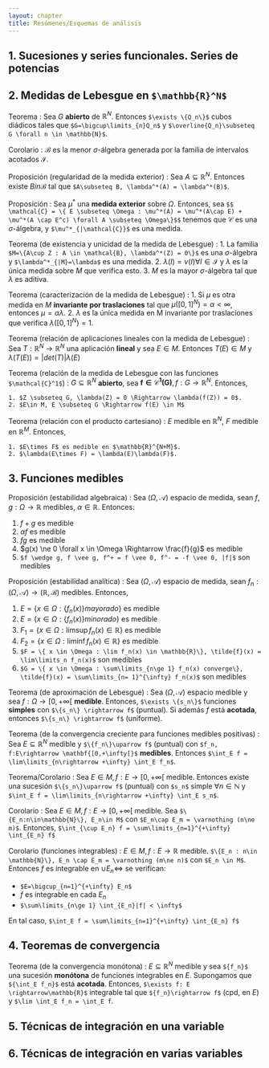 ```yaml
---
layout: chapter
title: Resúmenes/Esquemas de análisis
---
```


## 1. Sucesiones y series funcionales. Series de potencias

## 2. Medidas de Lebesgue en `$\mathbb{R}^N$`

Teorema
: Sea $G$ **abierto** de $\mathbb{R}^N$. Entonces `$\exists \{Q_n\}$` cubos diádicos
tales que `$G=\bigcup\limits_{n}Q_n$` y `$\overline{Q_n}\subseteq G \forall n \in \mathbb{N}$`.

Corolario
: $\mathcal{B}$ es la menor $\sigma$-álgebra generada por la familia de intervalos
acotados $\mathcal{I}$.

Proposición (regularidad de la medida exterior)
: Sea $A \subseteq \mathbb{R}^N$. Entonces existe $B in \mathcal{B}$ tal que
`$A\subseteq B, \lambda^*(A) = \lambda^*(B)$`.

Proposición
: Sea $\mu^*$ una **medida exterior** sobre $\Omega$. Entonces, sea
`$$ \mathcal{C} = \{ E \subseteq \Omega : \mu^*(A) = \mu^*(A\cap E) + \mu^*(A \cap E^c) \forall A \subseteq \Omega\}$$`
tenemos que $\mathcal{C}$ es una $\sigma$-álgebra, y `$\mu^*_{|\mathcal{C}}$` es una medida.

Teorema (de existencia y unicidad de la medida de Lebesgue)
: 1. La familia `$M=\{A\cup Z : A \in \mathcal{B}, \lambda^*(Z) = 0\}$` es una $\sigma$-álgebra
     y `$\lambda^*_{|M}=\lambda$` es una medida.
  2. $\lambda(I) = v(I) \forall I \in \mathcal{I}$ y $\lambda$ es la única medida sobre
     $M$ que verifica esto.
  3. $M$ es la mayor $\sigma$-álgebra tal que $\lambda$ es aditiva.

Teorema (caracterización de la medida de Lebesgue)
: 1. Si $\mu$ es otra medida en $M$ **invariante por traslaciones** tal que $\mu([0,1]^N)=\alpha < \infty$,
     entonces $\mu = \alpha \lambda$.
  2. $\lambda$ es la única medida en M invariante por traslaciones que verifica $\lambda([0,1]^N)=1$.

Teorema (relación de aplicaciones lineales con la medida de Lebesgue)
: Sea $T: \mathbb{R}^N \rightarrow \mathbb{R}^N$ una aplicación **lineal** y sea $E\in M$. Entonces
  $T(E) \in M$ y $\lambda(T(E))=|det(T)| \lambda(E)$

Teorema (relación de la medida de Lebesgue con las funciones `$\mathcal{C}^1$`)
: $G \subseteq \mathbb{R}^N$ **abierto**, sea $\mathbf{f \in \mathcal{C}^1(G)}, f: G \rightarrow \mathbb{R}^N$. Entonces,

    1. $Z \subseteq G, \lambda(Z) = 0 \Rightarrow \lambda(f(Z)) = 0$.
    2. $E\in M, E \subseteq G \Rightarrow f(E) \in M$

Teorema (relación con el producto cartesiano)
: $E$ medible en $\mathbb{R}^N$, $F$ medible en $\mathbb{R}^M$. Entonces,

    1. $E\times F$ es medible en $\mathbb{R}^{N+M}$.
    2. $\lambda(E\times F) = \lambda(E)\lambda(F)$.


## 3. Funciones medibles

Proposición (estabilidad algebraica)
: Sea $(\Omega, \mathcal{A})$ espacio de medida, sean $f,g:\Omega \rightarrow \mathbb{R}$
  medibles, $\alpha\in\mathbb{R}$. Entonces:

  1. $f+g$ es medible
  1. $\alpha f$ es medible
  1. $f g$ es medible
  1. $g(x) \ne 0 \forall x \in \Omega \Rightarrow \frac{f}{g}$ es medible
  1. `$f \wedge g, f \vee g, f^+ = f \vee 0, f^- = -f \vee 0, |f|$` son medibles

Proposición (estabilidad analítica)
: Sea $(\Omega, \mathcal{A})$ espacio de medida, sean $f_n:(\Omega, \mathcal{A}) \rightarrow (\mathbb{R}, \mathcal{B})$
  medibles. Entonces,

  1. $E = \{ x \in \Omega : \{f_n(x)\} mayorado\}$ es medible
  1. $E = \{ x \in \Omega : \{f_n(x)\} minorado\}$ es medible
  1. $F_1 = \{ x \in \Omega : \limsup f_n(x) \in \mathbb{R}\}$ es medible
  1. $F_2 = \{ x \in \Omega : \liminf f_n(x) \in \mathbb{R}\}$ es medible
  1. `$F = \{ x \in \Omega : \lim f_n(x) \in \mathbb{R}\}, \tilde{f}(x) = \lim\limits_n f_n(x)$` son medibles
  1. `$G = \{ x \in \Omega : \sum\limits_{n\ge 1} f_n(x) converge\}, \tilde{f}(x) = \sum\limits_{n= 1}^{\infty} f_n(x)$` son medibles

Teorema (de aproximación de Lebesgue)
: Sea $(\Omega, \mathcal{A})$ espacio medible y sea $f: \Omega \rightarrow [0,+\infty[$
  **medible**. Entonces, `$\exists \{s_n\}$` funciones **simples** con `$\{s_n\} \rightarrow f$` (puntual).
  Si además $f$ está **acotada**, entonces `$\{s_n\} \rightarrow f$` (uniforme).

Teorema (de la convergencia creciente para funciones medibles positivas)
: Sea $E \subseteq \mathbb{R}^N$ medible y `$\{f_n\}\uparrow f$` (puntual) con
  `$f_n, f:E\rightarrow \mathbf{[0,+\infty[}$` **medibles**. Entonces
  `$\int_E f = \lim\limits_{n\rightarrow +\infty} \int_E f_n$`.

Teorema/Corolario
: Sea $E \in M, f: E \rightarrow [0,+\infty[$ medible. Entonces existe una sucesión
  `$\{s_n\}\uparrow f$` (puntual) con `$s_n$` simple $\forall n \in \mathbb{N}$
  y `$\int_E f = \lim\limits_{n\rightarrow +\infty} \int_E s_n$`.

Corolario
: Sea $E \in M, f: E \rightarrow [0,+\infty[$ medible. Sea `$\{E_n:n\in\mathbb{N}\}, E_n\in M$`
  con `$E_n\cap E_m = \varnothing (n\ne m)$`. Entonces, `$\int_{\cup E_n} f = \sum\limits_{n=1}^{+\infty} \int_{E_n} f$`

Corolario (funciones integrables)
: $E \in M, f: E \rightarrow \mathbb{R}$ medible. `$\{E_n : n\in \mathbb{N}\}, E_n \cap E_m = \varnothing (m\ne n)$`
  con `$E_n \in M$`. Entonces $f$ es integrable en $\cup E_n \Leftrightarrow$ se verifican:

  * `$E=\bigcup_{n=1}^{+\infty} E_n$`
  * $f$ es integrable en cada $E_n$
  * `$\sum\limits_{n\ge 1} \int_{E_n}|f| < \infty$`

  En tal caso, `$\int_E f = \sum\limits_{n=1}^{+\infty} \int_{E_n} f$`

## 4. Teoremas de convergencia

Teorema (de la convergencia monótona)
: $E \subseteq \mathbb{R}^N$ medible y sea `${f_n}$` una sucesión **monótona** de
  funciones integrables en $E$. Supongamos que `${\int_E f_n}$` está **acotada**. Entonces,
  `$\exists f: E \rightarrow\mathbb{R}$` integrable tal que `${f_n}\rightarrow f$` (cpd, en $E$)
  y `$\lim \int_E f_n = \int_E f`.

## 5. Técnicas de integración en una variable

## 6. Técnicas de integración en varias variables
